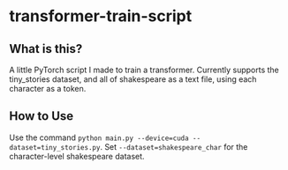 # transformer-train-script

## What is this?
A little PyTorch script I made to train a transformer.
Currently supports the tiny_stories dataset, and all of shakespeare as a text file, using each character as a token.

## How to Use
Use the command `python main.py --device=cuda --dataset=tiny_stories.py`. Set `--dataset=shakespeare_char` for the character-level shakespeare dataset.
